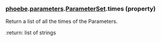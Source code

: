 ### [phoebe](phoebe.md).[parameters](phoebe.parameters.md).[ParameterSet](phoebe.parameters.ParameterSet.md).times (property)




Return a list of all the times of the Parameters.

:return: list of strings

